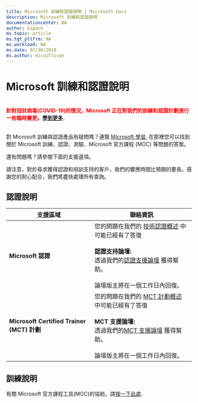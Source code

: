 ```yaml
---
title: Microsoft 訓練和認證說明 | Microsoft Docs
description: Microsoft 訓練和認證說明
documentationcenter: NA
author: bipach
ms.topic: article
ms.tgt_pltfrm: NA
ms.workload: NA
ms.date: 07/30/2019
ms.author: micsullivan
---
```

# Microsoft 訓練和認證說明

<div style='color&#58; red;'><strong><font color="red"><br/>針對冠狀病毒(COVID-19)的情況，Microsoft 正在對我們的訓練和認證計劃進行一些臨時變更。<a href='/learn/certifications/posts/an-important-update-on-microsoft-training-and-certification'>學到更多</a>.</font></strong><br/><br/></div>

對 Microsoft 訓練與認證產品有疑問嗎？連覽 [Microsoft 學習](/learn/certifications/), 在那裡您可以找到關於 Microsoft 訓練、認證、測驗、Microsoft 官方課程 (MOC) 等問題的答案。

還有問題嗎？請參閱下面的支援選項。

請注意，對於尋求獲得認證和培訓支持的客戶，我們的響應時間比預期的要長。感謝您的耐心配合，我們將盡快處理所有查詢。

## 認證說明

| 支援區域 | 聯絡資訊 |
| ------------- | --- |
| **Microsoft 認證** | 您的問題在我們的 [技術認證概述](https://www.microsoft.com/en-us/learning/certification-overview.aspx) 中可能已經有了答復<br/><br/> **認證支持論壇:**<br/>透過我們的[認證支援論壇](https://aka.ms/MCPForum) 獲得幫助。<br/><br/> 論壇版主將在一個工作日內回復。|
| **Microsoft Certified Trainer (MCT) 計劃** | 您的問題在我們的 [MCT 計劃概述](https://www.microsoft.com/en-us/learning/mct-certification.aspx) 中可能已經有了答復<br/><br/> **MCT 支援論壇:**<br/>透過我們的[MCT 支援論壇](https://aka.ms/MCTForum) 獲得幫助。<br/><br/> 論壇版主將在一個工作日內回復。|

## 訓練說明

有關 Microsoft 官方課程工具(MOC)的協助，請[按一下此處](https://docs.microsoft.com/learn/certifications/certification-and-training-help).